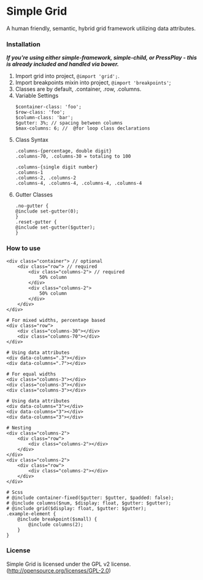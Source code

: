Simple Grid
======

A human friendly, semantic, hybrid grid framework utilizing data attributes.

### Installation
_**If you're using either simple-framework, simple-child, or PressPlay - this is already included and handled via bower.**_

1. Import grid into project, `@import 'grid';`.
2. Import breakpoints mixin into project, `@import 'breakpoints'`;
3. Classes are by default, .container, .row, .columns.
4. Variable Settings
    ```
    $container-class: 'foo';
    $row-class: 'foo';
    $column-class: 'bar';
    $gutter: 3%; // spacing between columns
    $max-columns: 6; //  @for loop class declarations
    ```
5. Class Syntax
    ```
    .columns-{percentage, double digit}
    .columns-70, .columns-30 = totaling to 100
    
    .columns-{single digit number}
    .columns-1
    .columns-2, .columns-2
    .columns-4, .columns-4, .columns-4, .columns-4
    ```
6. Gutter Classes
    ```
    .no-gutter {
    @include set-gutter(0);
    }
    .reset-gutter {
    @include set-gutter($gutter);
    }
    ```

### How to use
```
<div class="container"> // optional
	<div class="row"> // required
		<div class="columns-2"> // required
			50% column
    	</div>
		<div class="columns-2">
			50% column
    	</div>
	</div>
</div>

# For mixed widths, percentage based
<div class="row">
	<div class="columns-30"></div>
	<div class="columns-70"></div>
</div>

# Using data attributes
<div data-columns=".3"></div>
<div data-columns=".7"></div>

# For equal widths
<div class="columns-3"></div>
<div class="columns-3"></div>
<div class="columns-3"></div>

# Using data attributes
<div data-columns="3"></div>
<div data-columns="3"></div>
<div data-columns="3"></div>

# Nesting
<div class="columns-2">
	<div class="row">
		<div class="columns-2"></div>
    </div>
</div>
<div class="columns-2">
	<div class="row">
		<div class="columns-2"></div>
    </div>
</div>

# Scss
# @include container-fixed($gutter: $gutter, $padded: false);
# @include columns($num, $display: float, $gutter: $gutter);
# @include grid($display: float, $gutter: $gutter);
.example-element {
	@include breakpoint($small) {
    	@include columns(2);
    }
}
```

### License
Simple Grid is licensed under the GPL v2 license. (http://opensource.org/licenses/GPL-2.0)
